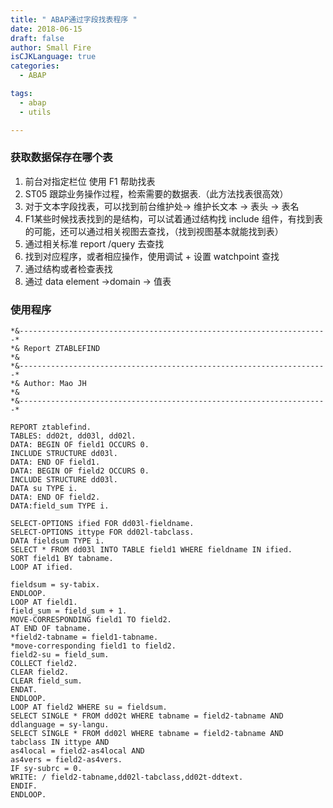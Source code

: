 ```yaml
---
title: " ABAP通过字段找表程序 "
date: 2018-06-15
draft: false
author: Small Fire
isCJKLanguage: true
categories: 
  - ABAP

tags: 
  - abap
  - utils

---
```


### 获取数据保存在哪个表

1. 前台对指定栏位 使用 F1 帮助找表
2. ST05 跟踪业务操作过程，检索需要的数据表.（此方法找表很高效）
3. 对于文本字段找表，可以找到前台维护处-> 维护长文本 -> 表头 -> 表名
4. F1某些时候找表找到的是结构，可以试着通过结构找 include 组件，有找到表的可能，还可以通过相关视图去查找，（找到视图基本就能找到表）
5. 通过相关标准 report /query 去查找
6. 找到对应程序，或者相应操作，使用调试 + 设置 watchpoint 查找
7. 通过结构或者检查表找
8. 通过 data element ->domain -> 值表

### 使用程序

```JS
*&---------------------------------------------------------------------* 
*& Report ZTABLEFIND 
*& 
*&---------------------------------------------------------------------* 
*& Author: Mao JH 
*& 
*&---------------------------------------------------------------------*

REPORT ztablefind. 
TABLES: dd02t, dd03l, dd02l. 
DATA: BEGIN OF field1 OCCURS 0. 
INCLUDE STRUCTURE dd03l. 
DATA: END OF field1. 
DATA: BEGIN OF field2 OCCURS 0. 
INCLUDE STRUCTURE dd03l. 
DATA su TYPE i. 
DATA: END OF field2. 
DATA:field_sum TYPE i.

SELECT-OPTIONS ified FOR dd03l-fieldname. 
SELECT-OPTIONS ittype FOR dd02l-tabclass. 
DATA fieldsum TYPE i. 
SELECT * FROM dd03l INTO TABLE field1 WHERE fieldname IN ified. 
SORT field1 BY tabname. 
LOOP AT ified.

fieldsum = sy-tabix. 
ENDLOOP. 
LOOP AT field1. 
field_sum = field_sum + 1. 
MOVE-CORRESPONDING field1 TO field2. 
AT END OF tabname. 
*field2-tabname = field1-tabname. 
*move-corresponding field1 to field2. 
field2-su = field_sum. 
COLLECT field2. 
CLEAR field2. 
CLEAR field_sum. 
ENDAT. 
ENDLOOP. 
LOOP AT field2 WHERE su = fieldsum. 
SELECT SINGLE * FROM dd02t WHERE tabname = field2-tabname AND 
ddlanguage = sy-langu. 
SELECT SINGLE * FROM dd02l WHERE tabname = field2-tabname AND 
tabclass IN ittype AND 
as4local = field2-as4local AND 
as4vers = field2-as4vers. 
IF sy-subrc = 0. 
WRITE: / field2-tabname,dd02l-tabclass,dd02t-ddtext. 
ENDIF. 
ENDLOOP.
```

